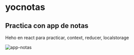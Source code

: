 # yocnotas

## Practica con app de notas

Heho en react para practicar, context, reducer, localstorage

![app-notas](https://user-images.githubusercontent.com/64809211/128640011-c5f18b1e-5c81-488c-9fd9-da04d11809ea.PNG)
